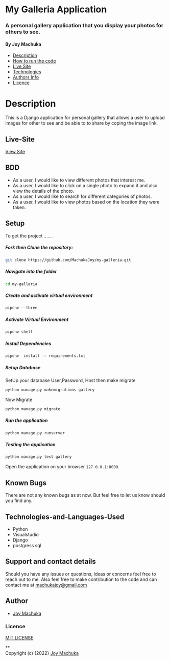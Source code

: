 #  My Galleria Application

### A personal gallery application that you display your photos for others to see.

#### By **Joy Machuka**

+ [Description](#Description)
+ [How to run the code](#Setup)
+ [Live Site](#Live-Site)
+ [Technologies](#Technologies-and-Languages-Used)
+ [Authors Info](#Author)
+ [Licence](#Licence)

# Description
This is a Django application for personal gallery that allows a user to upload images for other to see and be able to to share by coping the image link.

## Live-Site
[View Site](https://machukagalleria.herokuapp.com/)


## BDD
* As a user, I would like to view different photos that interest me.
* As a user, I would like to click on a single photo to expand it and also view the details of the photo.
* As a user, I would like to search for different categories of photos.
* As a user, I would like to view photos based on the location they were taken.

## Setup

To get the project .......  
  
##### Fork then Clone the repository:  
 ```bash 
git clone https://github.com/MachukaJoy/my-galleria.git 
```
##### Navigate into the folder
 ```bash 
cd my-galleria
```
##### Create and activate virtual environment  
 ```bash 
pipenv –-three
```
##### Activate Virtual Environment
 ```bash 
pipenv shell 
```  
##### Install Dependencies  
 ```bash 
 pipenv  install -r requirements.txt 
```  
 ##### Setup Database  
  SetUp your database User,Password, Host then make migrate  
 ```bash 
python manage.py makemigrations gallery
 ``` 
 Now Migrate  
 ```bash 
 python manage.py migrate 
```
##### Run the application  
 ```bash 
 python manage.py runserver 
``` 
##### Testing the application  
 ```bash 
 python manage.py test gallery
```
Open the application on your browser `127.0.0.1:8000`.


## Known Bugs
There are not any known bugs as at now. But feel free to let us know should you find any.

## Technologies-and-Languages-Used
* Python
* Visualstudio
* Django
* postgress sql

## Support and contact details
Should you have any issues or questions, ideas or concerns feel free to reach out to me. Also feel free to make contribution to the code and can contact me at machukajoy@gmail.com
## Author

- [Joy Machuka](https://github.com/MachukaJoy)
### Licence
[MIT LICENSE](https://github.com/MachukaJoy/my-galleria/blob/main/LICENSE)<br>


** <br>
Copyright (c) {2022} [Joy Machuka ](https://github.com/MachukaJoy)